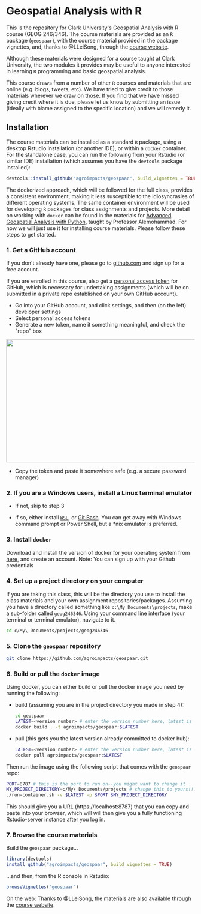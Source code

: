 # Geospatial Analysis with R

This is the repository for Clark University's Geospatial Analysis with R course (GEOG 246/346). The course materials are provided as an `R` package (`geospaar`), with the course material provided in the package vignettes, and, thanks to @LLeiSong, through the [course website](https://agroimpacts.github.io/geospaar/).

Although these materials were designed for a course taught at Clark University, the two modules it provides may be useful to anyone interested in learning `R` programming and basic geospatial analysis.

This course draws from a number of other `R` courses and materials that are online (e.g. blogs, tweets, etc). We have tried to give credit to those materials wherever we draw on those. If you find that we have missed giving credit where it is due, please let us know by submitting an issue (ideally with blame assigned to the specific location) and we will remedy it.

## Installation

The course materials can be installed as a standard `R` package, using a desktop Rstudio installation (or another IDE), or within a `docker` container. For the standalone case, you can run the following from your Rstudio (or similar IDE) installation (which assumes you have the `devtools` package installed):

```R
devtools::install_github("agroimpacts/geospaar", build_vignettes = TRUE)
```

The dockerized approach, which will be followed for the full class, provides a consistent environment, making it less susceptible to the idiosyncrasies of different operating systems. The same container environment will be used for developing `R` packages for class assignments and projects. More detail on working with `docker` can be found in the materials for [Advanced Geospatial Analysis with Python](https://hamedalemo.github.io/advanced-geo-python/lectures/docker.html), taught by Professor Alemohammad. For now we will just use it for installing course materials. Please follow these steps to get started. 

### 1. Get a GitHub account

If you don't already have one, please go to [github.com](https://github.com/) and sign up for a free account. 

If you are enrolled in this course, also get a [personal access token](https://help.github.com/articles/creating-a-personal-access-token-for-the-command-line/) for GitHub, which is necessary for undertaking assignments (which will be on submitted in a private repo established on your own GitHub account).

- Go into your GitHub account, and click settings, and then (on the left)  developer settings 
- Select personal access tokens
- Generate a new token, name it something meaningful, and check the "repo" box

<p align="center">
  <img width="793" height="328" src="vignettes/fig/pat4.png">
</p>

- Copy the token and paste it somewhere safe (e.g. a secure password manager) 

### 2. If you are a Windows users, install a Linux terminal emulator

- If not, skip to step 3

- If so, either install [`WSL`](https://learn.microsoft.com/en-us/windows/wsl/install), or [Git Bash](https://gitforwindows.org/). You can get away with Windows command prompt or Power Shell, but a *nix emulator is preferred.

### 3. Install `docker`

Download and install the version of docker for your operating system from [here](https://www.docker.com/products/docker-desktop/), and create an account. Note: You can sign up with your Github credentials

### 4. Set up a project directory on your computer 

If you are taking this class, this will be the directory you use to install the class materials and your own assignment repositories/packages. Assuming you have a directory called something like `c:\My Documents\projects`, make a sub-folder called `geog246346`. Using your command line interface (your terminal or terminal emulator), navigate to it. 

```bash
cd c/My\ Documents/projects/geog246346
```

### 5. Clone the `geospaar` repository

  ```bash
  git clone https://github.com/agroimpacts/geospaar.git
  ```

### 6. Build or pull the `docker` image

Using docker, you can either build or pull the docker image you need by running the following:

- build (assuming you are in the project directory you made in step 4):

  ```bash
  cd geospaar
  LATEST=<version number> # enter the version number here, latest is 4.3.2
  docker build . -t agroimpacts/geospaar:$LATEST
  ```
  
- pull (this gets you the latest version already committed to docker hub):

  ```bash
  LATEST=<version number> # enter the version number here, latest is 4.3.2
  docker pull agroimpacts/geospaar:$LATEST
  ```

Then run the image using the following script that comes with the `geospaar` repo:

  ```bash
  PORT=8787 # this is the port to run on--you might want to change it
  MY_PROJECT_DIRECTORY=c/My\ Documents/projects # change this to yours!!!
  ./run-container.sh -v $LATEST -p $PORT $MY_PROJECT_DIRECTORY
  ```

This should give you a URL (https://localhost:8787) that you can copy and paste into your browser, which will will then give you a fully functioning Rstudio-server instance after you log in. 

### 7. Browse the course materials

Build the `geospaar` package... 

```R
library(devtools)
install_github("agroimpacts/geospaar", build_vignettes = TRUE)
```

...and then, from the R console in Rstudio:

```R
browseVignettes("geospaar")
```

On the web:
Thanks to @LLeiSong, the materials are also available through the [course website](https://agroimpacts.github.io/geospaar/).



